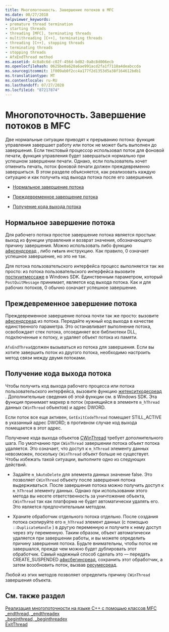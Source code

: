 ```yaml
---
title: Многопоточность. Завершение потоков в MFC
ms.date: 08/27/2018
helpviewer_keywords:
- premature thread termination
- starting threads
- threading [MFC], terminating threads
- multithreading [C++], terminating threads
- threading [C++], stopping threads
- terminating threads
- stopping threads
- AfxEndThread method
ms.assetid: 4c0a8c6d-c02f-456d-bd02-0a8c8d006ecb
ms.openlocfilehash: 0625be0a628a6ae991acd2fa1f7118a4deabccda
ms.sourcegitcommit: 1f009ab0f2cc4a177f2d1353d5a38f164612bdb1
ms.translationtype: MT
ms.contentlocale: ru-RU
ms.lasthandoff: 07/27/2020
ms.locfileid: "87217874"
---
```

# <a name="multithreading-terminating-threads-in-mfc"></a>Многопоточность. Завершение потоков в MFC

Две нормальные ситуации приводят к прерыванию потока: функция управления завершает работу или поток не может быть выполнен до завершения. Если текстовый процессор использовал поток для фоновой печати, функция управления будет завершаться нормально при успешном завершении печати. Однако, если пользователь хочет отменить печать, поток фоновой печати должен преждевременно завершиться. В этом разделе объясняется, как реализовать каждую ситуацию и как получить код выхода потока после его завершения.

- [Нормальное завершение потока](#_core_normal_thread_termination)

- [Преждевременное завершение потока](#_core_premature_thread_termination)

- [Получение кода выхода потока](#_core_retrieving_the_exit_code_of_a_thread)

## <a name="normal-thread-termination"></a><a name="_core_normal_thread_termination"></a>Нормальное завершение потока

Для рабочего потока простое завершение потока является простым: выход из функции управления и возврат значения, обозначающего причину завершения. Можно использовать либо функцию [афксендсреад](../mfc/reference/application-information-and-management.md#afxendthread) , либо **`return`** инструкцию. Как правило, 0 означает успешное завершение, но это не так.

Для потока пользовательского интерфейса процесс выполняется так же просто: из потока пользовательского интерфейса вызовите [посткуитмессаже](/windows/win32/api/winuser/nf-winuser-postquitmessage) в Windows SDK. Единственным параметром, который `PostQuitMessage` принимает, является код выхода потока. Как и для рабочих потоков, 0 обычно означает успешное завершение.

## <a name="premature-thread-termination"></a><a name="_core_premature_thread_termination"></a>Преждевременное завершение потока

Преждевременное завершение потока почти так же просто: вызовите [афксендсреад](../mfc/reference/application-information-and-management.md#afxendthread) из потока. Передайте нужный код выхода в качестве единственного параметра. Это останавливает выполнение потока, освобождает стек потока, отсоединяет все библиотеки DLL, подключенные к потоку, и удаляет объект потока из памяти.

`AfxEndThread`должен вызываться из потока для завершения. Если вы хотите завершить поток из другого потока, необходимо настроить метод связи между двумя потоками.

## <a name="retrieving-the-exit-code-of-a-thread"></a><a name="_core_retrieving_the_exit_code_of_a_thread"></a>Получение кода выхода потока

Чтобы получить код выхода рабочего процесса или потока пользовательского интерфейса, вызовите функцию [жетекситкодесреад](/windows/win32/api/processthreadsapi/nf-processthreadsapi-getexitcodethread) . Дополнительные сведения об этой функции см. в Windows SDK. Эта функция принимает маркер в поток (хранящийся в элементе `m_hThread` данных `CWinThread` объектов) и адрес DWORD.

Если поток все еще активен, `GetExitCodeThread` помещает STILL_ACTIVE в указанный адрес DWORD; в противном случае код выхода помещается в этот адрес.

Получение кода выхода объектов [CWinThread](../mfc/reference/cwinthread-class.md) требует дополнительного шага. По умолчанию при `CWinThread` завершении потока объект потока удаляется. Это означает, что доступ к `m_hThread` элементу данных невозможен, поскольку `CWinThread` объект больше не существует. Чтобы избежать такой ситуации, выполните одно из следующих действий.

- Задайте `m_bAutoDelete` для элемента данных значение false. Это позволяет `CWinThread` объекту после завершения потока выдерживаться. После завершения потока можно получить доступ к `m_hThread` элементу данных. Однако при использовании этого метода вы несете ответственность за уничтожение объекта, `CWinThread` так как платформа не будет автоматически удалять его. Это является предпочтительным методом.

- Храните обработчик отдельного потока отдельно. После создания потока скопируйте его `m_hThread` элемент данных (с помощью `::DuplicateHandle` ) в другую переменную и получите к нему доступ через эту переменную. Таким образом, объект автоматически удаляется при завершении работы, и вы можете определить причину завершения потока. Будьте внимательны, чтобы поток не завершался, прежде чем можно будет дублировать этот обработчик. Самый надежный способ сделать это — передать CREATE_SUSPENDED [афксбегинсреад](../mfc/reference/application-information-and-management.md#afxbeginthread), сохранить этот обработчик, а затем возобновить поток, вызвав [ресумесреад](../mfc/reference/cwinthread-class.md#resumethread).

Любой из этих методов позволяет определить причину `CWinThread` завершения объекта.

## <a name="see-also"></a>См. также раздел

[Реализация многопоточности на языке C++ с помощью классов MFC](multithreading-with-cpp-and-mfc.md)<br/>
[_endthread, _endthreadex](../c-runtime-library/reference/endthread-endthreadex.md)<br/>
[_beginthread, _beginthreadex](../c-runtime-library/reference/beginthread-beginthreadex.md)<br/>
[ExitThread](/windows/win32/api/processthreadsapi/nf-processthreadsapi-exitthread)
